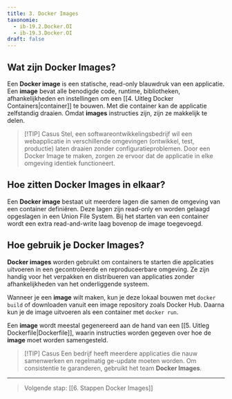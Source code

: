 ```yaml
---
title: 3. Docker Images
taxonomie:
  - ib-19.2.Docker.OI
  - ib-19.3.Docker.OI
draft: false
---
```



## Wat zijn Docker Images?
Een **Docker image** is een statische, read-only blauwdruk van een applicatie. Een **image** bevat alle benodigde code, runtime, bibliotheken, afhankelijkheden en instellingen om een [[4. Uitleg Docker Containers|container]] te bouwen. Met die container kan de applicatie zelfstandig draaien. Omdat **images** instructies zijn, zijn ze makkelijk te delen.

> [!TIP] Casus
> Stel, een softwareontwikkelingsbedrijf wil een webapplicatie in
> verschillende omgevingen (ontwikkel, test, productie) laten draaien 
> zonder configuratieproblemen. Door een Docker Image te maken, zorgen 
> ze ervoor dat de applicatie in elke omgeving identiek functioneert.

## Hoe zitten Docker Images in elkaar?
Een **Docker image** bestaat uit meerdere lagen die samen de omgeving van een container definiëren. Deze lagen zijn read-only en worden gelaagd opgeslagen in een Union File System. Bij het starten van een container wordt een extra read-and-write laag bovenop de image toegevoegd.

## Hoe gebruik je Docker Images?
**Docker images** worden gebruikt om containers te starten die applicaties uitvoeren in een gecontroleerde en reproduceerbare omgeving. Ze zijn handig voor het verpakken en distribueren van applicaties zonder afhankelijkheden van het onderliggende systeem.

Wanneer je een **image** wilt maken, kun je deze lokaal bouwen met `docker build` of downloaden vanuit een image repository zoals Docker Hub. Daarna kun je de image uitvoeren als een container met `docker run`.

Een **image** wordt meestal gegenereerd aan de hand van een [[5. Uitleg Dockerfile|Dockerfile]], waarin instructies worden gegeven over hoe de **image** moet worden samengesteld.

> [!TIP] Casus
> Een bedrijf heeft meerdere applicaties die nauw samenwerken en regelmatig ge-update moeten worden. Om consistentie te garanderen, gebruikt het team **Docker Images**.


---

> Volgende stap: [[6. Stappen Docker Images]]